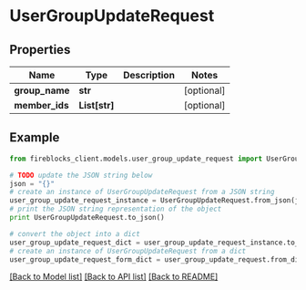 # UserGroupUpdateRequest


## Properties

Name | Type | Description | Notes
------------ | ------------- | ------------- | -------------
**group_name** | **str** |  | [optional] 
**member_ids** | **List[str]** |  | [optional] 

## Example

```python
from fireblocks_client.models.user_group_update_request import UserGroupUpdateRequest

# TODO update the JSON string below
json = "{}"
# create an instance of UserGroupUpdateRequest from a JSON string
user_group_update_request_instance = UserGroupUpdateRequest.from_json(json)
# print the JSON string representation of the object
print UserGroupUpdateRequest.to_json()

# convert the object into a dict
user_group_update_request_dict = user_group_update_request_instance.to_dict()
# create an instance of UserGroupUpdateRequest from a dict
user_group_update_request_form_dict = user_group_update_request.from_dict(user_group_update_request_dict)
```
[[Back to Model list]](../README.md#documentation-for-models) [[Back to API list]](../README.md#documentation-for-api-endpoints) [[Back to README]](../README.md)


